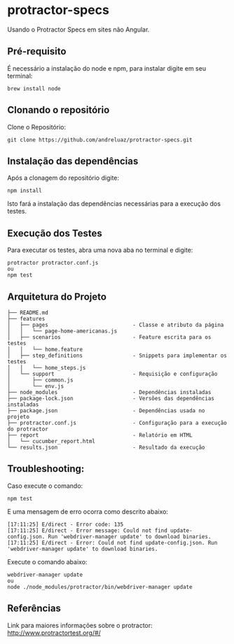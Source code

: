 # protractor-specs
Usando o Protractor Specs em sites não Angular.

## Pré-requisito

É necessário a instalação do node e npm, para instalar digite em seu terminal:

```
brew install node
```

## Clonando o repositório

Clone o Repositório:

```
git clone https://github.com/andreluaz/protractor-specs.git
```

## Instalação das dependências

Após a clonagem do repositório digite:

```
npm install
```

Isto fará a instalação das dependências necessárias para a execução dos testes.

## Execução dos Testes

Para executar os testes, abra uma nova aba no terminal e digite:

```
protractor protractor.conf.js
ou
npm test
```
## Arquitetura do Projeto

```
├── README.md
├── features
│   ├── pages                           - Classe e atributo da página
│   │   └── page-home-americanas.js
│   ├── scenarios                       - Feature escrita para os testes
│   │   └── home.feature
│   ├── step_definitions                - Snippets para implementar os testes
│   │   └── home_steps.js
│   └── support                         - Requisição e configuração
│       ├── common.js
│       └── env.js
├── node_modules                        - Dependências instaladas
├── package-lock.json                   - Versões das dependências instaladas
├── package.json                        - Dependências usada no projeto
├── protractor.conf.js                  - Configuração para a execução do protractor
├── report                              - Relatório em HTML
│   └── cucumber_report.html
└── results.json                        - Resultado da execução
```

## Troubleshooting:

Caso execute o comando:

```
npm test
```

E uma mensagem de erro ocorra como descrito abaixo:

```
[17:11:25] E/direct - Error code: 135
[17:11:25] E/direct - Error message: Could not find update-config.json. Run 'webdriver-manager update' to download binaries.
[17:11:25] E/direct - Error: Could not find update-config.json. Run 'webdriver-manager update' to download binaries.
```
Execute o comando abaixo:

```
webdriver-manager update
ou
node ./node_modules/protractor/bin/webdriver-manager update
```

## Referências

Link para maiores informações sobre o protractor: http://www.protractortest.org/#/
